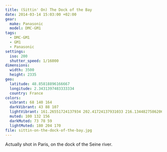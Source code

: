 ```yaml
---
title: (Sittin' On) The Dock of the Bay
date: 2014-03-14 15:03:00 +02:00
gear:
  make: Panasonic
  model: DMC-GM1
tags:
  - DMC-GM1
  - GM1
  - Panasonic
settings:
  iso: 200
  shutter_speed: 1/16000
dimensions:
  width: 3500
  height: 2335
geo:
  latitude: 48.85818896166667
  longitude: 2.3431397483333334
  country: France
colors:
  vibrant: 68 140 164
  darkVibrant: 43 88 107
  lightVibrant: 161.26551724137934 202.41724137931033 216.13448275862066
  muted: 100 132 156
  darkMuted: 73 78 59
  lightMuted: 180 204 170
file: sittin-on-the-dock-of-the-bay.jpg
---
```


Actually shot in Paris, on the dock of the Seine river.
